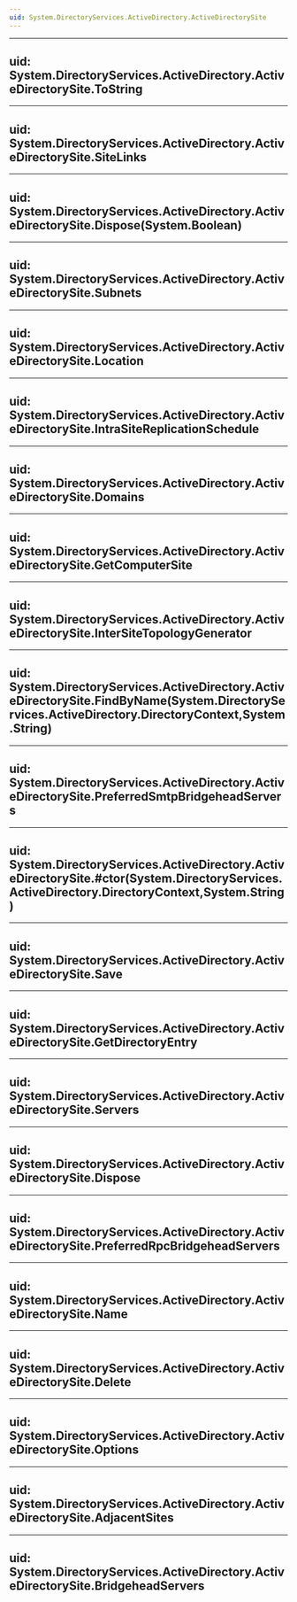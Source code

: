 ```yaml
---
uid: System.DirectoryServices.ActiveDirectory.ActiveDirectorySite
---
```


---
uid: System.DirectoryServices.ActiveDirectory.ActiveDirectorySite.ToString
---

---
uid: System.DirectoryServices.ActiveDirectory.ActiveDirectorySite.SiteLinks
---

---
uid: System.DirectoryServices.ActiveDirectory.ActiveDirectorySite.Dispose(System.Boolean)
---

---
uid: System.DirectoryServices.ActiveDirectory.ActiveDirectorySite.Subnets
---

---
uid: System.DirectoryServices.ActiveDirectory.ActiveDirectorySite.Location
---

---
uid: System.DirectoryServices.ActiveDirectory.ActiveDirectorySite.IntraSiteReplicationSchedule
---

---
uid: System.DirectoryServices.ActiveDirectory.ActiveDirectorySite.Domains
---

---
uid: System.DirectoryServices.ActiveDirectory.ActiveDirectorySite.GetComputerSite
---

---
uid: System.DirectoryServices.ActiveDirectory.ActiveDirectorySite.InterSiteTopologyGenerator
---

---
uid: System.DirectoryServices.ActiveDirectory.ActiveDirectorySite.FindByName(System.DirectoryServices.ActiveDirectory.DirectoryContext,System.String)
---

---
uid: System.DirectoryServices.ActiveDirectory.ActiveDirectorySite.PreferredSmtpBridgeheadServers
---

---
uid: System.DirectoryServices.ActiveDirectory.ActiveDirectorySite.#ctor(System.DirectoryServices.ActiveDirectory.DirectoryContext,System.String)
---

---
uid: System.DirectoryServices.ActiveDirectory.ActiveDirectorySite.Save
---

---
uid: System.DirectoryServices.ActiveDirectory.ActiveDirectorySite.GetDirectoryEntry
---

---
uid: System.DirectoryServices.ActiveDirectory.ActiveDirectorySite.Servers
---

---
uid: System.DirectoryServices.ActiveDirectory.ActiveDirectorySite.Dispose
---

---
uid: System.DirectoryServices.ActiveDirectory.ActiveDirectorySite.PreferredRpcBridgeheadServers
---

---
uid: System.DirectoryServices.ActiveDirectory.ActiveDirectorySite.Name
---

---
uid: System.DirectoryServices.ActiveDirectory.ActiveDirectorySite.Delete
---

---
uid: System.DirectoryServices.ActiveDirectory.ActiveDirectorySite.Options
---

---
uid: System.DirectoryServices.ActiveDirectory.ActiveDirectorySite.AdjacentSites
---

---
uid: System.DirectoryServices.ActiveDirectory.ActiveDirectorySite.BridgeheadServers
---
